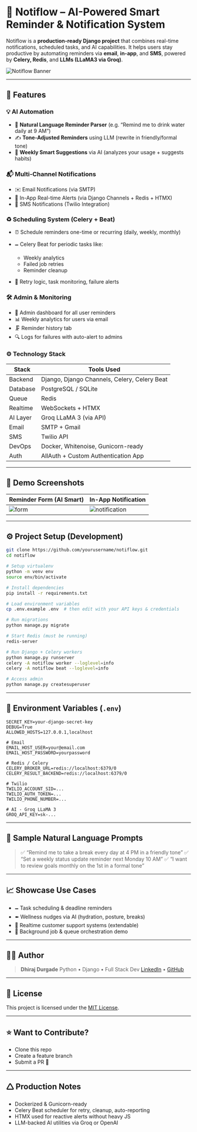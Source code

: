 # 🔔 Notiflow – AI-Powered Smart Reminder & Notification System

Notiflow is a **production-ready Django project** that combines real-time notifications, scheduled tasks, and AI capabilities. It helps users stay productive by automating reminders via **email**, **in-app**, and **SMS**, powered by **Celery, Redis**, and **LLMs (LLaMA3 via Groq)**.

![Notiflow Banner](https://github.com/yourusername/notiflow/assets/banner.png)

---

## 🚀 Features

### 💡 AI Automation

* 🤖 **Natural Language Reminder Parser** (e.g. “Remind me to drink water daily at 9 AM”)
* ✍️ **Tone-Adjusted Reminders** using LLM (rewrite in friendly/formal tone)
* 🧠 **Weekly Smart Suggestions** via AI (analyzes your usage + suggests habits)

### 📬 Multi-Channel Notifications

* ✉️ Email Notifications (via SMTP)
* 🔔 In-App Real-time Alerts (via Django Channels + Redis + HTMX)
* 📱 SMS Notifications (Twilio Integration)

### ♻️ Scheduling System (Celery + Beat)

* ⏰ Schedule reminders one-time or recurring (daily, weekly, monthly)
* 🗕 Celery Beat for periodic tasks like:

  * Weekly analytics
  * Failed job retries
  * Reminder cleanup
* 🧪 Retry logic, task monitoring, failure alerts

### 🛠 Admin & Monitoring

* 🤩 Admin dashboard for all user reminders
* 📊 Weekly analytics for users via email
* 🗜 Reminder history tab
* 🔍 Logs for failures with auto-alert to admins

### ⚙️ Technology Stack

| Stack    | Tools Used                                   |
| -------- | -------------------------------------------- |
| Backend  | Django, Django Channels, Celery, Celery Beat |
| Database | PostgreSQL / SQLite                          |
| Queue    | Redis                                        |
| Realtime | WebSockets + HTMX                            |
| AI Layer | Groq LLaMA 3 (via API)                       |
| Email    | SMTP + Gmail                                 |
| SMS      | Twilio API                                   |
| DevOps   | Docker, Whitenoise, Gunicorn-ready           |
| Auth     | AllAuth + Custom Authentication App          |

---

## 📸 Demo Screenshots

| Reminder Form (AI Smart)      | In-App Notification                    |
| ----------------------------- | -------------------------------------- |
| ![form](screenshots/form.png) | ![notification](screenshots/toast.png) |

---

## ⚙️ Project Setup (Development)

```bash
git clone https://github.com/yourusername/notiflow.git
cd notiflow

# Setup virtualenv
python -m venv env
source env/bin/activate

# Install dependencies
pip install -r requirements.txt

# Load environment variables
cp .env.example .env  # then edit with your API keys & credentials

# Run migrations
python manage.py migrate

# Start Redis (must be running)
redis-server

# Run Django + Celery workers
python manage.py runserver
celery -A notiflow worker --loglevel=info
celery -A notiflow beat --loglevel=info

# Access admin
python manage.py createsuperuser
```

---

## 🔐 Environment Variables (`.env`)

```env
SECRET_KEY=your-django-secret-key
DEBUG=True
ALLOWED_HOSTS=127.0.0.1,localhost

# Email
EMAIL_HOST_USER=your@email.com
EMAIL_HOST_PASSWORD=yourpassword

# Redis / Celery
CELERY_BROKER_URL=redis://localhost:6379/0
CELERY_RESULT_BACKEND=redis://localhost:6379/0

# Twilio
TWILIO_ACCOUNT_SID=...
TWILIO_AUTH_TOKEN=...
TWILIO_PHONE_NUMBER=...

# AI - Groq LLaMA 3
GROQ_API_KEY=sk-...
```

---

## 🧪 Sample Natural Language Prompts

> ✅ “Remind me to take a break every day at 4 PM in a friendly tone”
> ✅ “Set a weekly status update reminder next Monday 10 AM”
> ✅ “I want to review goals monthly on the 1st in a formal tone”

---

## 📈 Showcase Use Cases

* 🗕 Task scheduling & deadline reminders
* 🢘 Wellness nudges via AI (hydration, posture, breaks)
* 💬 Realtime customer support systems (extendable)
* 🧪 Background job & queue orchestration demo

---

## 👨‍💻 Author

> **Dhiraj Durgade**
> Python • Django • Full Stack Dev
> [LinkedIn](https://linkedin.com/in/dhiraj-durgade) • [GitHub](https://github.com/yourusername)

---

## 📃 License

This project is licensed under the [MIT License](LICENSE).

---

## ⭐️ Want to Contribute?

* Clone this repo
* Create a feature branch
* Submit a PR 🚀

---

## 🛆 Production Notes

* Dockerized & Gunicorn-ready
* Celery Beat scheduler for retry, cleanup, auto-reporting
* HTMX used for reactive alerts without heavy JS
* LLM-backed AI utilities via Groq or OpenAI

